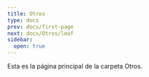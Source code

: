 ```yaml
---
title: Otros
type: docs
prev: docs/first-page
next: docs/Otros/leaf
sidebar:
  open: true
---
```


Esta es la página principal de la carpeta Otros.
